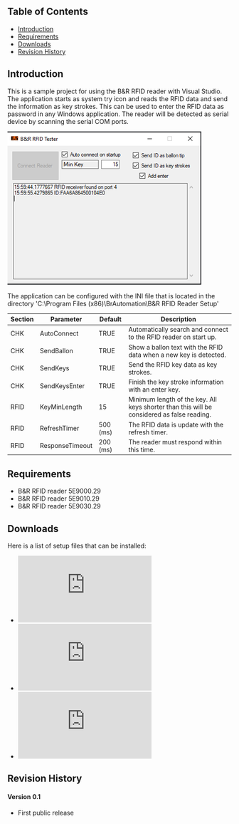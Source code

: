 ## Table of Contents
* [Introduction](#Introduction)
* [Requirements](#Requirements)
* [Downloads](#Downloads)
* [Revision History](#Revision-History)

<a name="Introduction"></a>
## Introduction
This is a sample project for using the B&R RFID reader with Visual Studio. The application starts as system try icon and reads the RFID data and send the information as key strokes. This can be used to enter the RFID data as password in any Windows application. The reader will be detected as serial device by scanning the serial COM ports.

![](/screenshot_1.png)

The application can be configured with the INI file that is located in the directory 'C:\Program Files (x86)\BrAutomation\B&R RFID Reader Setup'

| Section | Parameter | Default | Description |
|---|---|---|---|
| CHK | AutoConnect  | TRUE | Automatically search and connect to the RFID reader on start up.  |
| CHK | SendBallon  | TRUE | Show a ballon text with the RFID data when a new key is detected.  |
| CHK | SendKeys  | TRUE | Send the RFID key data as key strokes.  |
| CHK | SendKeysEnter  | TRUE | Finish the key stroke information with an enter key. |
| RFID | KeyMinLength  | 15 | Minimum length of the key. All keys shorter than this will be considered as false reading. |
| RFID | RefreshTimer  | 500 (ms) | The RFID data is update with the refresh timer. |
| RFID | ResponseTimeout  | 200 (ms) | The reader must respond within this time. |

<a name="Requirements"></a>
## Requirements
* B&R RFID reader 5E9000.29
* B&R RFID reader 5E9010.29
* B&R RFID reader 5E9030.29

<a name="Downloads"></a>
## Downloads
Here is a list of setup files that can be installed:
* ![5E9000.29](https://github.com/br-automation-com/RFID-DotNET/releases/download/V0.1/RFID_Setup_5E9000.msi) 
* ![5E9010.29](https://github.com/br-automation-com/RFID-DotNET/releases/download/V0.1/RFID_Setup_5E9010.msi) 
* ![5E9030.29](https://github.com/br-automation-com/RFID-DotNET/releases/download/V1.1/RFID_Setup_5E9030.msi) 

<a name="Revision-History"></a>
## Revision History

#### Version 0.1
- First public release
